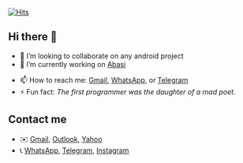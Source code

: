 [![Hits](https://hits.seeyoufarm.com/api/count/incr/badge.svg?url=https%3A%2F%2Fgithub.com%2Fsamueldanda&count_bg=%233DACC8&title_bg=%23555555&icon=tripadvisor.svg&icon_color=%23E7E7E7&title=hits&edge_flat=false)](https://hits.seeyoufarm.com)

## Hi there 👋

- 👯 I’m looking to collaborate on any android project
- 🔭 I’m currently working on [Abasi](https://github.com/samueldanda/Abasi)
<!-- - 🌱 I’m currently learning [Kotlin](https://kotlinlang.org/) -->
- 📫 How to reach me: [Gmail](mailto:dandasamuel1@gmail.com), [WhatsApp](https://wa.me/255679065304), or [Telegram](https://t.me/iamsammysd)
- ⚡ Fun fact: *The first programmer was the daughter of a mad poet.*

## Contact me
<!-- - 🌐 [Website](https://samueldanda.com) -->
- ✉️ [Gmail](mailto:dandasamuel1@gmail.com), [Outlook](mailto:samuelsdanda@outlook.com), [Yahoo](mailto:samuel_danda@yahoo.com)
- 📞 [WhatsApp](https://wa.me/255679065304), [Telegram](https://t.me/iamsammysd), [Instagram](https://www.instagram.com/iamsammysd/)

<!--
## CV
- [Download](https://drive.google.com/file/d/1u9dpH0j4jib81jQw43tW6MJSrWLNRiA8/view?usp=drive_link)
 -->
  
<!--
## Fun Algo
```javascript
let facialExpression = "/*facial expression*/";

try {
    while (facialExpression == "Smiling") {
        console.log("I am happy!")
    }
  
} catch (ProgrammerFaceException) {
    console.log("Error 404!")
}
```
**samueldanda/samueldanda** is a ✨ _special_ ✨ repository because its `README.md` (this file) appears on your GitHub profile.

Here are some ideas to get you started:

- 🤔 I’m looking for help with ...
- 💬 Ask me about ...- 
- 😄 Pronouns: ...
-->

